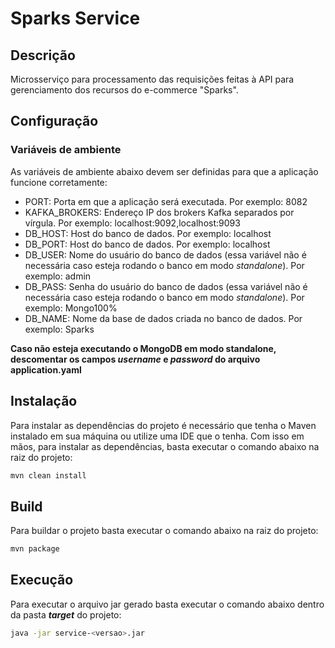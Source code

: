 # Sparks Service

## Descrição

Microsserviço para processamento das requisições feitas à API para gerenciamento dos recursos do e-commerce "Sparks".

## Configuração

### Variáveis de ambiente

As variáveis de ambiente abaixo devem ser definidas para que a aplicação funcione corretamente:

- PORT: Porta em que a aplicação será executada. Por exemplo: 8082
- KAFKA_BROKERS: Endereço IP dos brokers Kafka separados por vírgula. Por exemplo: localhost:9092,localhost:9093
- DB_HOST: Host do banco de dados. Por exemplo: localhost
- DB_PORT: Host do banco de dados. Por exemplo: localhost
- DB_USER: Nome do usuário do banco de dados (essa variável não é necessária caso esteja rodando o banco em modo _standalone_). Por exemplo: admin
- DB_PASS: Senha do usuário do banco de dados (essa variável não é necessária caso esteja rodando o banco em modo _standalone_). Por exemplo: Mongo100%
- DB_NAME: Nome da base de dados criada no banco de dados. Por exemplo: Sparks

**Caso não esteja executando o MongoDB em modo standalone, descomentar os campos _username_ e _password_ do arquivo application.yaml**

## Instalação

Para instalar as dependências do projeto é necessário que tenha o Maven instalado em sua máquina ou utilize uma IDE que o tenha. Com isso em mãos, para instalar as dependências, basta executar o comando abaixo na raiz do projeto:

```bash
mvn clean install
```

## Build

Para buildar o projeto basta executar o comando abaixo na raiz do projeto:

```bash
mvn package
```

## Execução

Para executar o arquivo jar gerado basta executar o comando abaixo dentro da pasta **_target_** do projeto:

```bash
java -jar service-<versao>.jar
```
